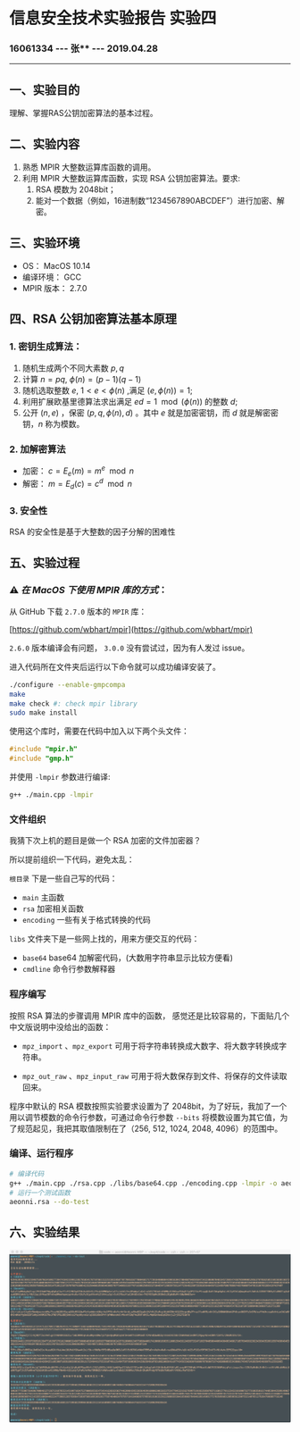 # 信息安全技术实验报告 实验四

### 16061334 --- 张** --- 2019.04.28

----

## 一、实验目的

理解、掌握RAS公钥加密算法的基本过程。

## 二、实验内容

1. 熟悉 MPIR 大整数运算库函数的调用。
2. 利用 MPIR 大整数运算库函数，实现 RSA 公钥加密算法。要求:
   1. RSA 模数为 2048bit；
   2. 能对一个数据（例如，16进制数“1234567890ABCDEF”）进行加密、解密。

## 三、实验环境
- OS： MacOS 10.14
- 编译环境： GCC
- MPIR 版本： 2.7.0

## 四、RSA 公钥加密算法基本原理 

### 1. 密钥生成算法：
1. 随机生成两个不同大素数 $p, q$
2. 计算 $n=pq,$  $\phi(n)=(p-1)(q-1)$
3. 随机选取整数 $e$, $1<e<\phi(n)$ ,满足 $(e,\phi(n))=1$;
4. 利用扩展欧基里德算法求出满足 $ed=1 \mod(\phi(n))$ 的整数 $d$;
5. 公开 $(n,e)$ ，保密 $(p,q,\phi(n),d)$ 。其中 $e$ 就是加密密钥，而 $d$ 就是解密密钥，$n$ 称为模数。

### 2. 加解密算法
- 加密： $c=E_e(m)=m^e \mod n$
- 解密： $m=E_d(c)=c^d \mod n$

### 3. 安全性

RSA 的安全性是基于大整数的因子分解的困难性


## 五、实验过程

### ⚠️ *在 MacOS 下使用 MPIR 库的方式*：

从 GitHub 下载 `2.7.0` 版本的 `MPIR` 库：

[https://github.com/wbhart/mpir](https://github.com/wbhart/mpir)

`2.6.0` 版本编译会有问题， `3.0.0` 没有尝试过，因为有人发过 issue。

进入代码所在文件夹后运行以下命令就可以成功编译安装了。

```bash
./configure --enable-gmpcompa
make
make check #: check mpir library
sudo make install
```

使用这个库时，需要在代码中加入以下两个头文件：

```C++
#include "mpir.h"
#include "gmp.h"
```

并使用 `-lmpir` 参数进行编译:

```bash
g++ ./main.cpp -lmpir
```

### 文件组织
我猜下次上机的题目是做一个 RSA 加密的文件加密器？

所以提前组织一下代码，避免太乱：

`根目录` 下是一些自己写的代码：
- `main` 主函数
- `rsa` 加密相关函数
- `encoding` 一些有关于格式转换的代码

`libs` 文件夹下是一些网上找的，用来方便交互的代码：
- `base64` base64 加解密代码，(大数用字符串显示比较方便看)
- `cmdline` 命令行参数解释器

### 程序编写

按照 RSA 算法的步骤调用 MPIR 库中的函数， 感觉还是比较容易的，下面贴几个中文版说明中没给出的函数：

- `mpz_import` 、`mpz_export` 可用于将字符串转换成大数字、将大数字转换成字符串。
  
- `mpz_out_raw` 、`mpz_input_raw` 可用于将大数保存到文件、将保存的文件读取回来。

程序中默认的 RSA 模数按照实验要求设置为了 2048bit，为了好玩，我加了一个用以调节模数的命令行参数，可通过命令行参数 `--bits` 将模数设置为其它值，为了规范起见，我把其取值限制在了（256, 512, 1024, 2048, 4096）的范围中。

### 编译、运行程序

```bash
# 编译代码
g++ ./main.cpp ./rsa.cpp ./libs/base64.cpp ./encoding.cpp -lmpir -o aeonni.rsa
# 运行一个测试函数
aeonni.rsa --do-test
```

## 六、实验结果

![result](re.png)